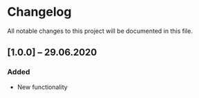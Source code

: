 # Changelog
All notable changes to this project will be documented in this file.

## [1.0.0] – 29.06.2020

### Added
- New functionality
